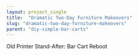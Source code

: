 ```yaml
---
layout: project_single
title:  "Dramatic Two-Day Furniture Makeovers"
slug: "dramatic-two-day-furniture-makeovers"
parent: "diy-simple-bar-carts"
---
```

Old Printer Stand-After: Bar Cart Reboot